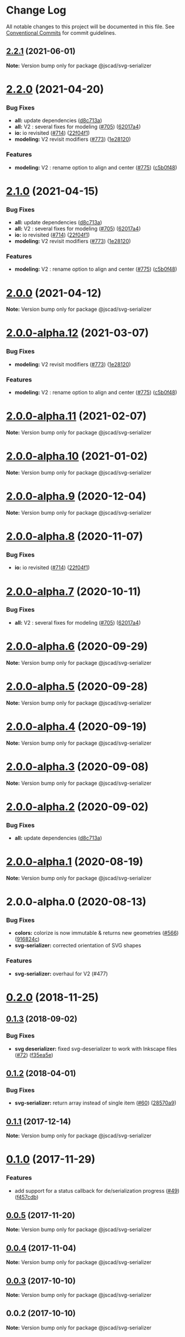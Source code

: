 # Change Log

All notable changes to this project will be documented in this file.
See [Conventional Commits](https://conventionalcommits.org) for commit guidelines.

## [2.2.1](https://github.com/jscad/OpenJSCAD.org/compare/@jscad/svg-serializer@2.2.0...@jscad/svg-serializer@2.2.1) (2021-06-01)

**Note:** Version bump only for package @jscad/svg-serializer





# [2.2.0](https://github.com/jscad/OpenJSCAD.org/compare/@jscad/svg-serializer@2.0.0-alpha.0...@jscad/svg-serializer@2.2.0) (2021-04-20)


### Bug Fixes

* **all:** update dependencies ([d8c713a](https://github.com/jscad/OpenJSCAD.org/commit/d8c713a933b97a6d179ed3d3e923e188e334f99e))
* **all:** V2 : several fixes for modeling ([#705](https://github.com/jscad/OpenJSCAD.org/issues/705)) ([62017a4](https://github.com/jscad/OpenJSCAD.org/commit/62017a41214169d6e000f1e0c11aaefdd68e1097))
* **io:** io revisited ([#714](https://github.com/jscad/OpenJSCAD.org/issues/714)) ([22f04f1](https://github.com/jscad/OpenJSCAD.org/commit/22f04f1b2894a82e24952655875e73b74727bf86))
* **modeling:** V2 revisit modifiers ([#773](https://github.com/jscad/OpenJSCAD.org/issues/773)) ([1e28120](https://github.com/jscad/OpenJSCAD.org/commit/1e28120d2b8505dc1882cf3d607296d6fcd5526d))


### Features

* **modeling:** V2 : rename option to align and center ([#775](https://github.com/jscad/OpenJSCAD.org/issues/775)) ([c5b0f48](https://github.com/jscad/OpenJSCAD.org/commit/c5b0f48bbd980b59876d73b673a0e3bef44d2b30))





# [2.1.0](https://github.com/jscad/OpenJSCAD.org/compare/@jscad/svg-serializer@2.0.0-alpha.0...@jscad/svg-serializer@2.1.0) (2021-04-15)


### Bug Fixes

* **all:** update dependencies ([d8c713a](https://github.com/jscad/OpenJSCAD.org/commit/d8c713a933b97a6d179ed3d3e923e188e334f99e))
* **all:** V2 : several fixes for modeling ([#705](https://github.com/jscad/OpenJSCAD.org/issues/705)) ([62017a4](https://github.com/jscad/OpenJSCAD.org/commit/62017a41214169d6e000f1e0c11aaefdd68e1097))
* **io:** io revisited ([#714](https://github.com/jscad/OpenJSCAD.org/issues/714)) ([22f04f1](https://github.com/jscad/OpenJSCAD.org/commit/22f04f1b2894a82e24952655875e73b74727bf86))
* **modeling:** V2 revisit modifiers ([#773](https://github.com/jscad/OpenJSCAD.org/issues/773)) ([1e28120](https://github.com/jscad/OpenJSCAD.org/commit/1e28120d2b8505dc1882cf3d607296d6fcd5526d))


### Features

* **modeling:** V2 : rename option to align and center ([#775](https://github.com/jscad/OpenJSCAD.org/issues/775)) ([c5b0f48](https://github.com/jscad/OpenJSCAD.org/commit/c5b0f48bbd980b59876d73b673a0e3bef44d2b30))





# [2.0.0](https://github.com/jscad/OpenJSCAD.org/compare/@jscad/svg-serializer@2.0.0-alpha.12...@jscad/svg-serializer@2.0.0) (2021-04-12)

**Note:** Version bump only for package @jscad/svg-serializer





# [2.0.0-alpha.12](https://github.com/jscad/OpenJSCAD.org/compare/@jscad/svg-serializer@2.0.0-alpha.11...@jscad/svg-serializer@2.0.0-alpha.12) (2021-03-07)


### Bug Fixes

* **modeling:** V2 revisit modifiers ([#773](https://github.com/jscad/OpenJSCAD.org/issues/773)) ([1e28120](https://github.com/jscad/OpenJSCAD.org/commit/1e28120d2b8505dc1882cf3d607296d6fcd5526d))


### Features

* **modeling:** V2 : rename option to align and center ([#775](https://github.com/jscad/OpenJSCAD.org/issues/775)) ([c5b0f48](https://github.com/jscad/OpenJSCAD.org/commit/c5b0f48bbd980b59876d73b673a0e3bef44d2b30))





# [2.0.0-alpha.11](https://github.com/jscad/OpenJSCAD.org/compare/@jscad/svg-serializer@2.0.0-alpha.10...@jscad/svg-serializer@2.0.0-alpha.11) (2021-02-07)

**Note:** Version bump only for package @jscad/svg-serializer





# [2.0.0-alpha.10](https://github.com/jscad/OpenJSCAD.org/compare/@jscad/svg-serializer@2.0.0-alpha.9...@jscad/svg-serializer@2.0.0-alpha.10) (2021-01-02)

**Note:** Version bump only for package @jscad/svg-serializer





# [2.0.0-alpha.9](https://github.com/jscad/OpenJSCAD.org/compare/@jscad/svg-serializer@2.0.0-alpha.8...@jscad/svg-serializer@2.0.0-alpha.9) (2020-12-04)

**Note:** Version bump only for package @jscad/svg-serializer





# [2.0.0-alpha.8](https://github.com/jscad/OpenJSCAD.org/compare/@jscad/svg-serializer@2.0.0-alpha.7...@jscad/svg-serializer@2.0.0-alpha.8) (2020-11-07)


### Bug Fixes

* **io:** io revisited ([#714](https://github.com/jscad/OpenJSCAD.org/issues/714)) ([22f04f1](https://github.com/jscad/OpenJSCAD.org/commit/22f04f1b2894a82e24952655875e73b74727bf86))





# [2.0.0-alpha.7](https://github.com/jscad/OpenJSCAD.org/compare/@jscad/svg-serializer@2.0.0-alpha.6...@jscad/svg-serializer@2.0.0-alpha.7) (2020-10-11)


### Bug Fixes

* **all:** V2 : several fixes for modeling ([#705](https://github.com/jscad/OpenJSCAD.org/issues/705)) ([62017a4](https://github.com/jscad/OpenJSCAD.org/commit/62017a41214169d6e000f1e0c11aaefdd68e1097))





# [2.0.0-alpha.6](https://github.com/jscad/OpenJSCAD.org/compare/@jscad/svg-serializer@2.0.0-alpha.5...@jscad/svg-serializer@2.0.0-alpha.6) (2020-09-29)

**Note:** Version bump only for package @jscad/svg-serializer





# [2.0.0-alpha.5](https://github.com/jscad/OpenJSCAD.org/compare/@jscad/svg-serializer@2.0.0-alpha.4...@jscad/svg-serializer@2.0.0-alpha.5) (2020-09-28)

**Note:** Version bump only for package @jscad/svg-serializer





# [2.0.0-alpha.4](https://github.com/jscad/OpenJSCAD.org/compare/@jscad/svg-serializer@2.0.0-alpha.3...@jscad/svg-serializer@2.0.0-alpha.4) (2020-09-19)

**Note:** Version bump only for package @jscad/svg-serializer





# [2.0.0-alpha.3](https://github.com/jscad/OpenJSCAD.org/compare/@jscad/svg-serializer@2.0.0-alpha.2...@jscad/svg-serializer@2.0.0-alpha.3) (2020-09-08)

**Note:** Version bump only for package @jscad/svg-serializer





# [2.0.0-alpha.2](https://github.com/jscad/OpenJSCAD.org/compare/@jscad/svg-serializer@2.0.0-alpha.1...@jscad/svg-serializer@2.0.0-alpha.2) (2020-09-02)


### Bug Fixes

* **all:** update dependencies ([d8c713a](https://github.com/jscad/OpenJSCAD.org/commit/d8c713a933b97a6d179ed3d3e923e188e334f99e))





# [2.0.0-alpha.1](https://github.com/jscad/OpenJSCAD.org/compare/@jscad/svg-serializer@2.0.0-alpha.0...@jscad/svg-serializer@2.0.0-alpha.1) (2020-08-19)

**Note:** Version bump only for package @jscad/svg-serializer





# 2.0.0-alpha.0 (2020-08-13)


### Bug Fixes

* **colors:** colorize is now immutable & returns new geometries ([#566](https://github.com/jscad/OpenJSCAD.org/issues/566)) ([916824c](https://github.com/jscad/OpenJSCAD.org/commit/916824c63a0bf8896d1b6f85a82b129a013bec58))
* **svg-serializer:** corrected orientation of SVG shapes


### Features

* **svg-serializer:** overhaul for V2 (#477)





<a name="0.2.0"></a>
# [0.2.0](https://github.com/jscad/io/compare/@jscad/svg-serializer@0.1.3...@jscad/svg-serializer@0.2.0) (2018-11-25)



<a name="0.1.3"></a>
## [0.1.3](https://github.com/jscad/io/compare/@jscad/svg-serializer@0.1.2...@jscad/svg-serializer@0.1.3) (2018-09-02)


### Bug Fixes

* **svg deserializer:** fixed svg-deserializer to work with Inkscape files ([#72](https://github.com/jscad/io/issues/72)) ([f35ea5e](https://github.com/jscad/io/commit/f35ea5e))




<a name="0.1.2"></a>
## [0.1.2](https://github.com/jscad/io/compare/@jscad/svg-serializer@0.1.1...@jscad/svg-serializer@0.1.2) (2018-04-01)


### Bug Fixes

* **svg-serializer:** return array instead of single item ([#60](https://github.com/jscad/io/issues/60)) ([28570a9](https://github.com/jscad/io/commit/28570a9))




<a name="0.1.1"></a>
## [0.1.1](https://github.com/jscad/io/compare/@jscad/svg-serializer@0.1.0...@jscad/svg-serializer@0.1.1) (2017-12-14)




**Note:** Version bump only for package @jscad/svg-serializer

<a name="0.1.0"></a>
# [0.1.0](https://github.com/jscad/io/compare/@jscad/svg-serializer@0.0.5...@jscad/svg-serializer@0.1.0) (2017-11-29)


### Features

* add support for a status callback for de/serialization progress ([#49](https://github.com/jscad/io/issues/49)) ([f457cdb](https://github.com/jscad/io/commit/f457cdb))




<a name="0.0.5"></a>
## [0.0.5](https://github.com/jscad/io/compare/@jscad/svg-serializer@0.0.4...@jscad/svg-serializer@0.0.5) (2017-11-20)




**Note:** Version bump only for package @jscad/svg-serializer

<a name="0.0.4"></a>
## [0.0.4](https://github.com/jscad/io/compare/@jscad/svg-serializer@0.0.3...@jscad/svg-serializer@0.0.4) (2017-11-04)




**Note:** Version bump only for package @jscad/svg-serializer

<a name="0.0.3"></a>
## [0.0.3](https://github.com/jscad/io/compare/@jscad/svg-serializer@0.0.2...@jscad/svg-serializer@0.0.3) (2017-10-10)




**Note:** Version bump only for package @jscad/svg-serializer

<a name="0.0.2"></a>
## 0.0.2 (2017-10-10)




**Note:** Version bump only for package @jscad/svg-serializer
